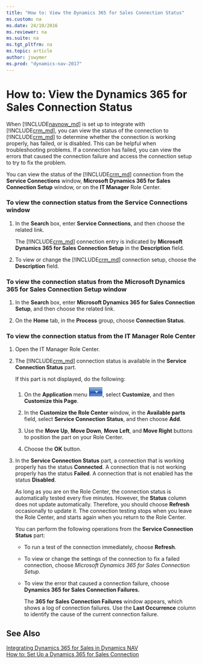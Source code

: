 ```yaml
---
title: "How to: View the Dynamics 365 for Sales Connection Status"
ms.custom: na
ms.date: 24/10/2016
ms.reviewer: na
ms.suite: na
ms.tgt_pltfrm: na
ms.topic: article
author: jswymer
ms.prod: "dynamics-nav-2017"
---
```

# How to: View the Dynamics 365 for Sales Connection Status
When [!INCLUDE[navnow_md](includes/navnow_md.md)] is set up to integrate with [!INCLUDE[crm_md](includes/crm_md.md)], you can view the status of the connection to [!INCLUDE[crm_md](includes/crm_md.md)] to determine whether the connection is working properly, has failed, or is disabled. This can be helpful when troubleshooting problems. If a connection has failed, you can view the errors that caused the connection failure and access the connection setup to try to fix the problem.  

 You can view the status of the [!INCLUDE[crm_md](includes/crm_md.md)] connection from the **Service Connections** window, **Microsoft Dynamics 365 for Sales  Connection Setup** window, or on the **IT Manager** Role Center.  

### To view the connection status from the Service Connections window  

1.  In the **Search** box, enter **Service Connections**, and then choose the related link.  

     The [!INCLUDE[crm_md](includes/crm_md.md)] connection entry is indicated by **Microsoft Dynamics 365 for Sales  Connection Setup** in the **Description** field.  

2.  To view or change the [!INCLUDE[crm_md](includes/crm_md.md)] connection setup, choose the **Description** field.  

### To view the connection status from the Microsoft Dynamics 365 for Sales  Connection Setup window  

1.  In the **Search** box, enter **Microsoft Dynamics 365 for Sales  Connection Setup**, and then choose the related link.  

2.  On the **Home** tab, in the **Process** group, choose **Connection Status**.  

### To view the connection status from the IT Manager Role Center  

1.  Open the IT Manager Role Center.  

2.  The [!INCLUDE[crm_md](includes/crm_md.md)] connection status is available in the **Service Connection Status** part.  

     If this part is not displayed, do the following:  

    1.  On the **Application** menu ![Dynamics NAV Application menu](media/ApplicationMenuIcon.png), select **Customize**, and then **Customize this Page**.  

    2.  In the **Customize the Role Center** window, in the **Available parts** field, select **Service Connection Status**, and then choose **Add**.  

    3.  Use the **Move Up**, **Move Down**, **Move Left**, and **Move Right** buttons to position the part on your Role Center.  

    4.  Choose the **OK** button.  

3.  In the **Service Connection Status** part, a connection that is working properly has the status **Connected**. A connection that is not working properly has the status **Failed**. A connection that is not enabled has the status **Disabled**.  

     As long as you are on the Role Center, the connection status is automatically tested every five minutes. However, the **Status** column does not update automatically. Therefore, you should choose **Refresh** occasionally to update it. The connection testing stops when you leave the Role Center, and starts again when you return to the Role Center.  

     You can perform the following operations from the **Service Connection Status** part:  

    -   To run a test of the connection immediately, choose **Refresh**.  

    -   To view or change the settings of the connection to fix a failed connection, choose **Microsoft Dynamics 365 for Sales  Connection Setup*.*  

    -   To view the error that caused a connection failure, choose **Dynamics 365 for Sales Connection Failures.**  

         The **365 for Sales Connection Failures** window appears, which shows a log of connection failures. Use the **Last Occurrence** column to identify the cause of the current connection failure.  

## See Also  
 [Integrating Dynamics 365 for Sales in Dynamics NAV](Integrating-Dynamics-CRM-in-Dynamics-NAV.md)   
 [How to: Set Up a Dynamics 365 for Sales Connection](How-to-Set-Up-a-Dynamics-CRM-Connection.md)
